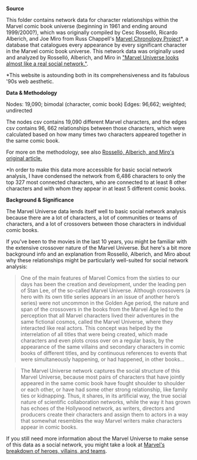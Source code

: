 **Source**

This folder contains network data for character relationships within the Marvel comic book universe (beginning in 1961 and ending around 1999/2000?), which was originally compiled by Cesc Rosselló, Ricardo Alberich, and Joe Miro from Russ Chappell's [Marvel Chronology Project](http://www.chronologyproject.com/)*, a database that catalogues every appearance by every significant character in the Marvel comic book universe. This network data was originally used and analyzed by Rosselló, Alberich, and Miro in ["Marvel Universe looks almost like a real social network."](https://arxiv.org/pdf/cond-mat/0202174.pdf).

*This website is astounding both in its comprehensiveness and its fabulous '90s web aesthetic.

**Data & Methodology**

Nodes: 19,090; bimodal (character, comic book)
Edges: 96,662; weighted; undirected

The nodes csv contains 19,090 different Marvel characters, and the edges csv contains 96, 662 relationships between those characters, which were calculated based on how many times two characters appeared together in the same comic book.

For more on the methodology, see also [Rosselló, Alberich, and Miro's original article.](https://arxiv.org/pdf/cond-mat/0202174.pdf)

*In order to make this data more accessible for basic social network analysis, I have condensed the network from 6,486 characters to only the top 327 most connected characters, who are connected to at least 8 other characters and with whom they appear in at least 5 different comic books.

**Background & Significance**

The Marvel Universe data lends itself well to basic social network analysis because there are a lot of characters, a lot of communities or teams of characters, and a lot of crossovers between those characters in individual comic books.

If you've been to the movies in the last 10 years, you might be familiar with the extensive crossover nature of the Marvel Universe. But here's a bit more background info and an explanation from Rosselló, Alberich, and Miro about why these relationships might be particularly well-suited for social network analysis:

>One of the main features of Marvel Comics from the sixties to our days has been the creation and development, under the leading pen of Stan Lee, of the so-called Marvel Universe. Although crossovers (a hero with its own title series appears in an issue of another hero’s series) were not uncommon in the Golden Age period, the nature and span of the crossovers in the books from the Marvel Age led to the perception that all Marvel characters lived their adventures in the same fictional cosmos, called the Marvel Universe, where they interacted like real actors. This concept was helped by the interrelation of all titles that were being created, which made characters and even plots cross over on a regular basis, by the appearance of the same villains and secondary characters in comic books of different titles, and by
continuous references to events that were simultaneously happening, or had happened, in
other books...

>The Marvel Universe network captures the social structure of this Marvel Universe, because most pairs of characters that have jointly appeared in the same comic book have fought shoulder to shoulder or each other, or have had some other strong relationship, like family ties or kidnapping. Thus, it shares, in its artificial way, the true social nature of scientific collaboration networks, while the way it has grown has echoes of the Hollywood network, as writers, directors and producers create their characters and assign them to actors in a way that somewhat resembles the way Marvel writers make characters appear in comic books.

If you still need more information about the Marvel Universe to make sense of this data as a social network, you might take a look at [Marvel's breakdown of heroes, villains, and teams](http://marvel.com/characters).